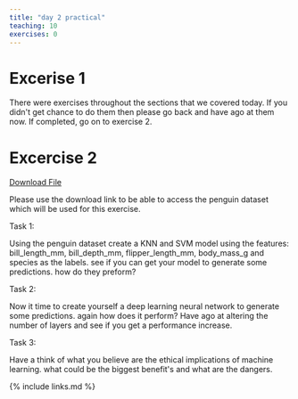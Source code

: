 ```yaml
---
title: "day 2 practical"
teaching: 10
exercises: 0
---
```


# Excerise 1

There were exercises throughout the sections that we covered today. If you didn't get chance to do them then please go back and have ago at them now. If completed, go on to exercise 2.
# Excercise 2
[Download File](../fig/penguins.csv)

Please use the download link to be able to access the penguin dataset which will be used for this exercise.

Task 1:

Using the penguin dataset create a KNN and SVM model using the features: bill_length_mm, bill_depth_mm, flipper_length_mm, body_mass_g and species as the labels. 
see if you can get your model to generate some predictions. how do they preform?

Task 2:

Now it time to create yourself a deep learning neural network to generate some predictions. again how does it perform? Have ago at altering the number of layers and see if you get a performance increase.

Task 3:

Have a think of what you believe are the ethical implications of machine learning. what could be the biggest benefit's and what are the dangers.


{% include links.md %}
